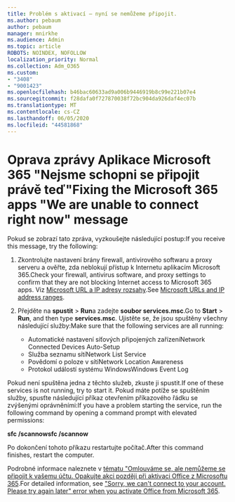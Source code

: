```yaml
---
title: Problém s aktivací – nyní se nemůžeme připojit.
ms.author: pebaum
author: pebaum
manager: mnirkhe
ms.audience: Admin
ms.topic: article
ROBOTS: NOINDEX, NOFOLLOW
localization_priority: Normal
ms.collection: Adm_O365
ms.custom:
- "3408"
- "9001423"
ms.openlocfilehash: b46bac60633ad9a006b9446919b8c99e221b07e4
ms.sourcegitcommit: f28dafa0f727870038f72bc904da926daf4ec07b
ms.translationtype: MT
ms.contentlocale: cs-CZ
ms.lasthandoff: 06/05/2020
ms.locfileid: "44581868"
---
```

# <a name="fixing-the-microsoft-365-apps-we-are-unable-to-connect-right-now-message"></a><span data-ttu-id="1a8a0-102">Oprava zprávy Aplikace Microsoft 365 "Nejsme schopni se připojit právě teď"</span><span class="sxs-lookup"><span data-stu-id="1a8a0-102">Fixing the Microsoft 365 apps "We are unable to connect right now" message</span></span>

<span data-ttu-id="1a8a0-103">Pokud se zobrazí tato zpráva, vyzkoušejte následující postup:</span><span class="sxs-lookup"><span data-stu-id="1a8a0-103">If you receive this message, try the following:</span></span>

1. <span data-ttu-id="1a8a0-104">Zkontrolujte nastavení brány firewall, antivirového softwaru a proxy serveru a ověřte, zda neblokují přístup k Internetu aplikacím Microsoft 365.</span><span class="sxs-lookup"><span data-stu-id="1a8a0-104">Check your firewall, antivirus software, and proxy settings to confirm that they are not blocking Internet access to Microsoft 365 apps.</span></span> <span data-ttu-id="1a8a0-105">Viz [Microsoft URL a IP adresy rozsahy](https://docs.microsoft.com/office365/enterprise/urls-and-ip-address-ranges).</span><span class="sxs-lookup"><span data-stu-id="1a8a0-105">See [Microsoft URLs and IP address ranges](https://docs.microsoft.com/office365/enterprise/urls-and-ip-address-ranges).</span></span>

2. <span data-ttu-id="1a8a0-106">Přejděte na **spustit**  >  **Run**a zadejte **soubor services.msc**.</span><span class="sxs-lookup"><span data-stu-id="1a8a0-106">Go to **Start** > **Run**, and then type **services.msc**.</span></span> <span data-ttu-id="1a8a0-107">Ujistěte se, že jsou spuštěny všechny následující služby:</span><span class="sxs-lookup"><span data-stu-id="1a8a0-107">Make sure that the following services are all running:</span></span>
    - <span data-ttu-id="1a8a0-108">Automatické nastavení síťových připojených zařízení</span><span class="sxs-lookup"><span data-stu-id="1a8a0-108">Network Connected Devices Auto-Setup</span></span>
    - <span data-ttu-id="1a8a0-109">Služba seznamu sítí</span><span class="sxs-lookup"><span data-stu-id="1a8a0-109">Network List Service</span></span>
    - <span data-ttu-id="1a8a0-110">Povědomí o poloze v síti</span><span class="sxs-lookup"><span data-stu-id="1a8a0-110">Network Location Awareness</span></span>
    - <span data-ttu-id="1a8a0-111">Protokol událostí systému Windows</span><span class="sxs-lookup"><span data-stu-id="1a8a0-111">Windows Event Log</span></span>

<span data-ttu-id="1a8a0-112">Pokud není spuštěna jedna z těchto služeb, zkuste ji spustit.</span><span class="sxs-lookup"><span data-stu-id="1a8a0-112">If one of these services is not running, try to start it.</span></span> <span data-ttu-id="1a8a0-113">Pokud máte potíže se spuštěním služby, spusťte následující příkaz otevřením příkazového řádku se zvýšenými oprávněními:</span><span class="sxs-lookup"><span data-stu-id="1a8a0-113">If you have a problem starting the service, run the following command by opening a command prompt with elevated permissions:</span></span>

<span data-ttu-id="1a8a0-114">**sfc /scannow**</span><span class="sxs-lookup"><span data-stu-id="1a8a0-114">**sfc /scannow**</span></span>

<span data-ttu-id="1a8a0-115">Po dokončení tohoto příkazu restartujte počítač.</span><span class="sxs-lookup"><span data-stu-id="1a8a0-115">After this command finishes, restart the computer.</span></span>

<span data-ttu-id="1a8a0-116">Podrobné informace naleznete v [tématu "Omlouváme se, ale nemůžeme se připojit k vašemu účtu. Opakujte akci později při aktivaci Office z Microsoftu 365](https://docs.microsoft.com/office/troubleshoot/activation-installation/issue-when-activate-office-from-office-365).</span><span class="sxs-lookup"><span data-stu-id="1a8a0-116">For detailed information, see ["Sorry, we can't connect to your account. Please try again later" error when you activate Office from Microsoft 365](https://docs.microsoft.com/office/troubleshoot/activation-installation/issue-when-activate-office-from-office-365).</span></span>